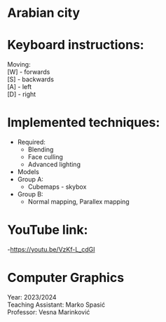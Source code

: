 # Arabian city 
# Keyboard instructions:  
Moving:  
[W] - forwards  
[S] - backwards  
[A] - left   
[D] - right  
# Implemented techniques:  
- Required:
    - Blending
    - Face culling
    - Advanced lighting
- Models
- Group A:
    - Cubemaps - skybox
- Group B:
    - Normal mapping, Parallex mapping
 
# YouTube link:
-https://youtu.be/VzKf-L_cdGI


# Computer Graphics
Year: 2023/2024  
Teaching Assistant: Marko Spasić  
Professor: Vesna Marinković  
